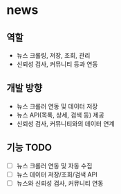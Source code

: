 # news

## 역할
- 뉴스 크롤링, 저장, 조회, 관리
- 신뢰성 검사, 커뮤니티 등과 연동

## 개발 방향
- 뉴스 크롤러 연동 및 데이터 저장
- 뉴스 API(목록, 상세, 검색 등) 제공
- 신뢰성 검사, 커뮤니티와의 데이터 연계

## 기능 TODO
- [ ] 뉴스 크롤러 연동 및 자동 수집
- [ ] 뉴스 데이터 저장/조회/검색 API
- [ ] 뉴스와 신뢰성 검사, 커뮤니티 연동
